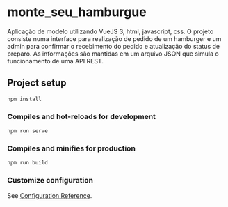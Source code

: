 # monte_seu_hamburgue
Aplicação de modelo utilizando VueJS 3, html, javascript, css.
O projeto consiste numa interface para realização de pedido de um hamburger e um admin para confirmar o recebimento do pedido e atualização do status de preparo.
As informações são mantidas em um arquivo JSON que simula o funcionamento de uma API REST.

## Project setup
```
npm install
```

### Compiles and hot-reloads for development
```
npm run serve
```

### Compiles and minifies for production
```
npm run build
```

### Customize configuration
See [Configuration Reference](https://cli.vuejs.org/config/).
